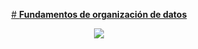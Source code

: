 

<center>

<u> # **Fundamentos de organización de datos** <u> 


<img src="https://thumbs.gfycat.com/FearfulWeeFish-max-1mb.gif">
</center>